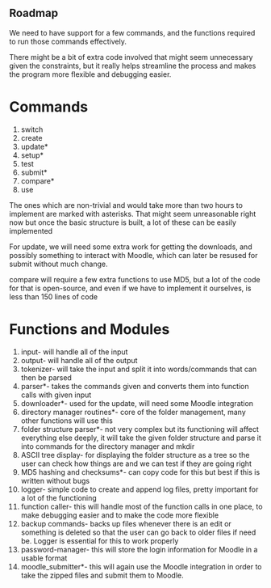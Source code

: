 ## Roadmap

We need to have support for a few commands, and the functions required to run those commands effectively. 

There might be a bit of extra code involved that might seem unnecessary given the constraints, but it really helps streamline the process and makes the program more flexible and debugging easier.



# Commands

1. switch
2. create
3. update*
4. setup*
5. test
6. submit*
7. compare*
8. use

The ones which are non-trivial and would take more than two hours to implement are marked with asterisks. That might seem unreasonable right now but once the basic structure is built, a lot of these can be easily implemented

For update, we will need some extra work for getting the downloads, and possibly something to interact with Moodle, which can later be resused for submit without much change.

compare will require a few extra functions to use MD5, but a lot of the code for that is open-source, and even if we have to implement it ourselves, is less than 150 lines of code


# Functions and Modules

1. input- will handle all of the input
2. output- will handle all of the output
3. tokenizer- will take the input and split it into words/commands that can then be parsed
4. parser*- takes the commands given and converts them into function calls with given input
5. downloader*- used for the update, will need some Moodle integration
6. directory manager routines*- core of the folder management, many other functions will use this
7. folder structure parser*- not very complex but its functioning will affect everything else deeply, it will take the given folder structure and parse it into commands for the directory manager and mkdir
8. ASCII tree display- for displaying the folder structure as a tree so the user can check how things are and we can test if they are going right
9. MD5 hashing and checksums*- can copy code for this but best if this is written without bugs
10. logger- simple code to create and append log files, pretty important for a lot of the functioning
11. function caller- this will handle most of the function calls in one place, to make debugging easier and to make the code more flexible
12. backup commands- backs up files whenever there is an edit or something is deleted so that the user can go back to older files if need be. Logger is essential for this to work properly
13. password-manager- this will store the login information for Moodle in a usable format
14. moodle_submitter*- this will again use the Moodle integration in order to take the zipped files and submit them to Moodle. 

